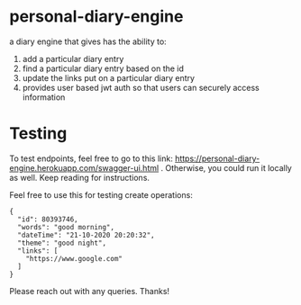 # personal-diary-engine
a diary engine that gives has the ability to:

1. add a particular diary entry
2. find a particular diary entry based on the id
3. update the links put on a particular diary entry
4. provides user based jwt auth so that users can securely access information

# Testing

To test endpoints, feel free to go to this link: https://personal-diary-engine.herokuapp.com/swagger-ui.html . Otherwise, you could run it locally as well. Keep reading for instructions.

Feel free to use this for testing create operations:
```
{
  "id": 80393746,
  "words": "good morning",
  "dateTime": "21-10-2020 20:20:32",
  "theme": "good night",
  "links": [
    "https://www.google.com"
  ]
}
```

Please reach out with any queries. Thanks!
